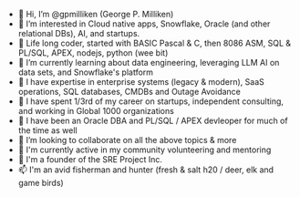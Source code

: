 - 👋 Hi, I’m @gpmilliken (George P. Milliken)
- 👀 I’m interested in Cloud native apps, Snowflake, Oracle (and other relational DBs), AI, and startups.
- 👀 Life long coder, started with BASIC Pascal & C, then 8086 ASM, SQL & PL/SQL, APEX, nodejs, python (wee bit)
- 🌱 I’m currently learning about data engineering, leveraging LLM AI on data sets, and Snowflake's platform
- 👀 I have expertise in enterprise systems (legacy & modern), SaaS operations, SQL databases, CMDBs and Outage Avoidance
- 👀 I have spent 1/3rd of my career on startups, independent consulting, and working in Global 1000 organizations
- 👀 I have been an Oracle DBA and PL/SQL / APEX devleoper for much of the time as well
- 💞️ I’m looking to collaborate on all the above topics & more
- 🌱 I'm currently active in my community volunteering and mentoring
- 🌱 I'm a founder of the SRE Project Inc.
- 📫 I'm an avid fisherman and hunter (fresh & salt h20 / deer, elk and game birds)


<!---
gpmilliken/gpmilliken is a ✨ special ✨ repository because its `README.md` (this file) appears on your GitHub profile.
You can click the Preview link to take a look at your changes.
--->
